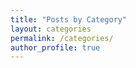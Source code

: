 ```yaml
---
title: "Posts by Category"
layout: categories
permalink: /categories/
author_profile: true
---
```


<script async src="//pagead2.googlesyndication.com/pagead/js/adsbygoogle.js"></script>
<script>
  (adsbygoogle = window.adsbygoogle || []).push({
    google_ad_client: "ca-pub-8670667935520247",
    enable_page_level_ads: true
  });
</script>

